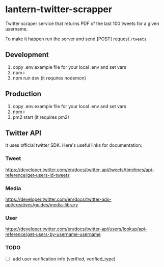 # lantern-twitter-scrapper

Twitter scraper service that returns PDF of the last 100 tweets for a given username.

To make it happen run the server and send [POST] request `/tweets`


## Development

1. copy .env.example file for your local .env and set vars
2. npm i
3. npm run dev (it requires nodemon)

## Production

1. copy .env.example file for your local .env and set vars
2. npm i
3. pm2 start (it requires pm2)

## Twitter API

It uses official twitter SDK.
Here's useful links for documentation:

### Tweet
https://developer.twitter.com/en/docs/twitter-api/tweets/timelines/api-reference/get-users-id-tweets

### Media
https://developer.twitter.com/en/docs/twitter-ads-api/creatives/guides/media-library

### User
https://developer.twitter.com/en/docs/twitter-api/users/lookup/api-reference/get-users-by-username-username


### TODO
- [ ] add user verification info (verified, verified_type)